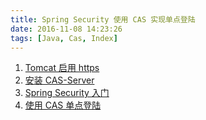 ```yaml
---
title: Spring Security 使用 CAS 实现单点登陆
date: 2016-11-08 14:23:26
tags: [Java, Cas, Index]
---
```


1. [Tomcat 启用 https](/java-tomcat-https/)
2. [安装 CAS-Server](/java-cas-1-install/)
3. [Spring Security 入门](/java-cas-2-security-intro/)
4. [使用 CAS 单点登陆](/java-cas-3-use-cas/)


